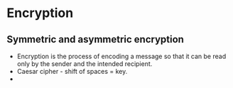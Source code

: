 # Encryption

## Symmetric and asymmetric encryption

- Encryption is the process of encoding a message so that it can be read only by the sender and the intended recipient.
- Caesar cipher - shift of spaces = key.
- 
